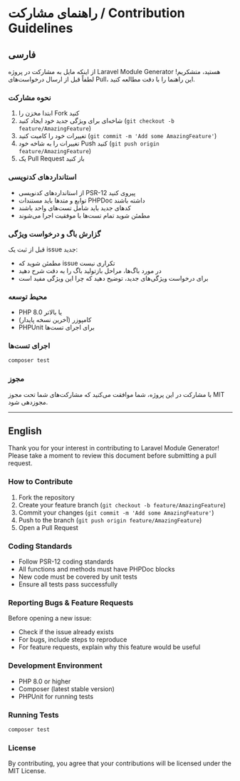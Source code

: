 # راهنمای مشارکت / Contribution Guidelines

## فارسی

از اینکه مایل به مشارکت در پروژه Laravel Module Generator هستید، متشکریم! لطفاً قبل از ارسال درخواست‌های Pull، این راهنما را با دقت مطالعه کنید.

### نحوه مشارکت

1. ابتدا مخزن را Fork کنید
2. شاخه‌ای برای ویژگی جدید خود ایجاد کنید (`git checkout -b feature/AmazingFeature`)
3. تغییرات خود را کامیت کنید (`git commit -m 'Add some AmazingFeature'`)
4. تغییرات را به شاخه خود Push کنید (`git push origin feature/AmazingFeature`)
5. یک Pull Request باز کنید

### استانداردهای کدنویسی

- از استانداردهای کدنویسی PSR-12 پیروی کنید
- توابع و متدها باید مستندات PHPDoc داشته باشند
- کدهای جدید باید شامل تست‌های واحد باشند
- مطمئن شوید تمام تست‌ها با موفقیت اجرا می‌شوند

### گزارش باگ و درخواست ویژگی

قبل از ثبت یک issue جدید:
- مطمئن شوید که issue تکراری نیست
- در مورد باگ‌ها، مراحل بازتولید باگ را به دقت شرح دهید
- برای درخواست ویژگی‌های جدید، توضیح دهید که چرا این ویژگی مفید است

### محیط توسعه

- PHP 8.0 یا بالاتر
- کامپوزر (آخرین نسخه پایدار)
- PHPUnit برای اجرای تست‌ها

### اجرای تست‌ها

```bash
composer test
```
### مجوز

با مشارکت در این پروژه، شما موافقت می‌کنید که مشارکت‌های شما تحت مجوز MIT مجوزدهی شود.

---

## English

Thank you for your interest in contributing to Laravel Module Generator! Please take a moment to review this document before submitting a pull request.

### How to Contribute

1. Fork the repository
2. Create your feature branch (`git checkout -b feature/AmazingFeature`)
3. Commit your changes (`git commit -m 'Add some AmazingFeature'`)
4. Push to the branch (`git push origin feature/AmazingFeature`)
5. Open a Pull Request

### Coding Standards

- Follow PSR-12 coding standards
- All functions and methods must have PHPDoc blocks
- New code must be covered by unit tests
- Ensure all tests pass successfully

### Reporting Bugs & Feature Requests

Before opening a new issue:
- Check if the issue already exists
- For bugs, include steps to reproduce
- For feature requests, explain why this feature would be useful

### Development Environment

- PHP 8.0 or higher
- Composer (latest stable version)
- PHPUnit for running tests

### Running Tests

```bash
composer test
```

### License

By contributing, you agree that your contributions will be licensed under the MIT License.
